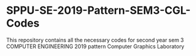 # SPPU-SE-2019-Pattern-SEM3-CGL-Codes
This repository contains all the necessary codes for second year sem 3 COMPUTER ENGINEERING 2019 pattern Computer Graphics Laboratory

